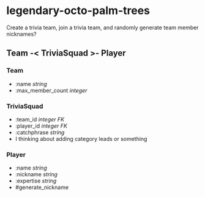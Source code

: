# legendary-octo-palm-trees
Create a trivia team, join a trivia team, and randomly generate team member nicknames?

## Team -< TriviaSquad >- Player

### Team
- :name _string_
- :max_member_count _integer_

### TriviaSquad
- :team_id _integer FK_
- :player_id _integer FK_
- :catchphrase _string_
- I thinking about adding category leads or something

### Player
- :name _string_
- :nickname _string_
- :expertise _string_
- #generate_nickname